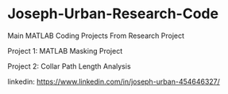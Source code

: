 # Joseph-Urban-Research-Code
Main MATLAB Coding Projects From Research Project

Project 1: MATLAB Masking Project

Project 2: Collar Path Length Analysis

linkedin: https://www.linkedin.com/in/joseph-urban-454646327/
